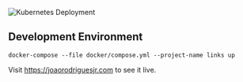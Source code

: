 ![Kubernetes Deployment](https://github.com/joaorodriguesjr/links/actions/workflows/delivery.yml/badge.svg)

## Development Environment

```shell
docker-compose --file docker/compose.yml --project-name links up
```

Visit https://joaorodriguesjr.com to see it live.
